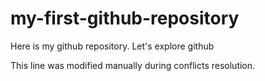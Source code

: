 # my-first-github-repository

Here is my github repository. Let's explore github

This line was modified manually during conflicts resolution.
